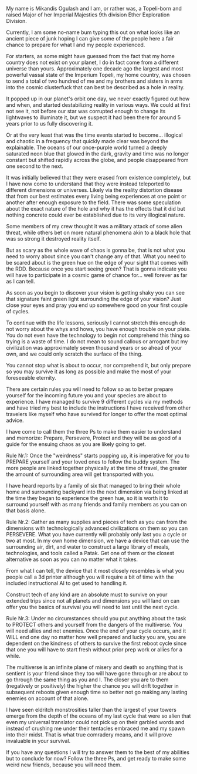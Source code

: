 My name is Mikandis Ogulash and I am, or rather was, a Topeli-born and raised Major of her Imperial Majesties 9th division Ether Exploration Division. 

Currently, I am some no-name bum typing this out on what looks like an ancient piece of junk hoping I can give some of the people here a fair chance to prepare for what I and my people experienced.

For starters, as some might have guessed from the fact that my home country does not exist on your planet, I do in fact come from a different universe than yours. Approximately one decade ago the largest and most powerful vassal state of the Imperium Topeli, my home country, was chosen to send a total of two hundred of me and my brothers and sisters in arms into the cosmic clusterfuck that can best be described as a hole in reality.

It popped up in our planet's orbit one day, we never exactly figured out how and when, and started destabilizing reality in various ways. We could at first not see it, not before our star was corrupted enough to change its lightwaves to illuminate it, but we suspect it had been there for around 5 years prior to us fully discovering it. 

Or at the very least that was the time events started to become... illogical and chaotic in a frequency that quickly made clear was beyond the explainable. The oceans of our once-purple world turned a deeply saturated neon blue that glowed in the dark, gravity and time was no longer constant but shifted rapidly across the globe, and people disappeared from one second to the next. 

It was initially believed that they were erased from existence completely, but I have now come to understand that they were instead teleported to different dimensions or universes. Likely via the reality distortion disease that from our best estimates every living being experiences at one point or another after enough exposure to the field. There was some speculation about the exact nature of the hole and why it has the effects that it did but nothing concrete could ever be established due to its very illogical nature. 

Some members of my crew thought it was a military attack of some alien threat, while others bet on more natural phenomena akin to a black hole that was so strong it destroyed reality itself. 

But as scary as the whole wave of chaos is gonna be, that is not what you need to worry about since you can't change any of that. What you need to be scared about is the green hue on the edge of your sight that comes with the RDD. Because once you start seeing green? That is gonna indicate you will have to participate in a cosmic game of chance for... well forever as far as I can tell. 

As soon as you begin to discover your vision is getting shaky you can see that signature faint green light surrounding the edge of your vision? Just close your eyes and pray you end up somewhere good on your first couple of cycles. 

To continue with the life lessons, seriously I cannot stretch this enough do not worry about the whys and hows, you have enough trouble on your plate. You do not even have the technology to begin not comprehend this thing so trying is a waste of time. I do not mean to sound callous or arrogant but my civilization was approximately seven thousand years or so ahead of your own, and we could only scratch the surface of the thing.

You cannot stop what is about to occur, nor comprehend it, but only prepare so you may survive it as long as possible and make the most of your foreseeable eternity. 

There are certain rules you will need to follow so as to better prepare yourself for the incoming future you and your species are about to experience. I have managed to survive 9 different cycles via my methods and have tried my best to include the instructions I have received from other travelers like myself who have survived for longer to offer the most optimal advice.

I have come to call them the three Ps to make them easier to understand and memorize: Prepare, Persevere, Protect and they will be as good of a guide for the ensuing chaos as you are likely going to get. 

Rule Nr.1: Once the "weirdness" starts popping up, it is imperative for you to PREPARE yourself and your loved ones to follow the buddy system. The more people are linked together physically at the time of travel, the greater the amount of surrounding area will get transported with you. 

I have heard reports by a family of six that managed to bring their whole home and surrounding backyard into the next dimension via being linked at the time they began to experience the green hue, so it is worth it to surround yourself with as many friends and family members as you can on that basis alone.

Rule Nr.2: Gather as many supplies and pieces of tech as you can from the dimensions with technologically advanced civilizations on them so you can PERSEVERE. What you have currently will probably only last you a cycle or two at most. In my own home dimension, we have a device that can use the surrounding air, dirt, and water to construct a large library of meals, technologies, and tools called a Patak. Get one of them or the closest alternative as soon as you can no matter what it takes. 

From what I can tell, the device that it most closely resembles is what you people call a 3d printer although you will require a bit of time with the included instructional AI to get used to handling it. 

Construct tech of any kind are an absolute must to survive on your extended trips since not all planets and dimensions you will land on can offer you the basics of survival you will need to last until the next cycle. 

Rule Nr.3: Under no circumstances should you put anything about the task to PROTECT others and yourself from the dangers of the multiverse. You will need allies and not enemies. Once the end of your cycle occurs, and it WILL end one day no matter how well prepared and lucky you are, you are dependent on the kindness of others to survive the first reboot cycle since that one you will have to start fresh without prior prep work or allies for a while.

The multiverse is an infinite plane of misery and death so anything that is sentient is your friend since they too will have gone through or are about to go through the same thing as you and I. The closer you are to them (negatively or positively) the higher the chance you will drift together in subsequent reboots given enough time so better not go making any lasting enemies on account of that alone. 

I have seen eldritch monstrosities taller than the largest of your towers emerge from the depth of the oceans of my last cycle that were so alien that even my universal translator could not pick up on their garbled words and instead of crushing me under their tentacles embraced me and my spawn into their midst. That is what true comradery means, and it will prove invaluable in your survival. 

If you have any questions I will try to answer them to the best of my abilities but to conclude for now? Follow the three Ps, and get ready to make some weird new friends, because you will need them.